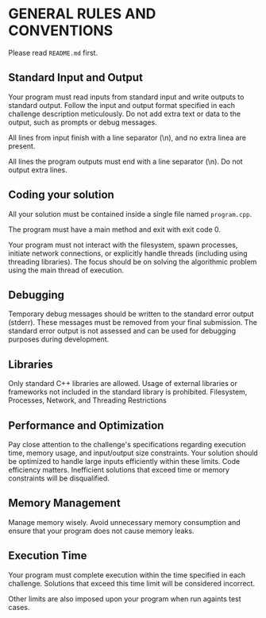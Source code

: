 
# GENERAL RULES AND CONVENTIONS #

Please read `README.md` first.

## Standard Input and Output ##

Your program must read inputs from standard input and write outputs to standard output.
Follow the input and output format specified in each challenge description meticulously. Do not add extra text or data to the output, such as prompts or debug messages.

All lines from input finish with a line separator (\n), and no extra linea are present.

All lines the program outputs must end with a line separator (\n). Do not output extra lines.

## Coding your solution ##
 
All your solution must be contained inside a single file named `program.cpp`.

The program must have a main method and exit with exit code 0.

Your program must not interact with the filesystem, spawn processes, initiate network connections, or explicitly handle threads (including using threading libraries). The focus should be on solving the algorithmic problem using the main thread of execution.

## Debugging ##

Temporary debug messages should be written to the standard error output (stderr). These messages must be removed from your final submission.
The standard error output is not assessed and can be used for debugging purposes during development.

## Libraries ##

Only standard C++ libraries are allowed. Usage of external libraries or frameworks not included in the standard library is prohibited.
Filesystem, Processes, Network, and Threading Restrictions

## Performance and Optimization ##

Pay close attention to the challenge's specifications regarding execution time, memory usage, and input/output size constraints. Your solution should be optimized to handle large inputs efficiently within these limits.
Code efficiency matters. Inefficient solutions that exceed time or memory constraints will be disqualified.

## Memory Management ##

Manage memory wisely. Avoid unnecessary memory consumption and ensure that your program does not cause memory leaks.

## Execution Time ##

Your program must complete execution within the time specified in each challenge. Solutions that exceed this time limit will be considered incorrect.

Other limits are also imposed upon your program when run againts test cases.
